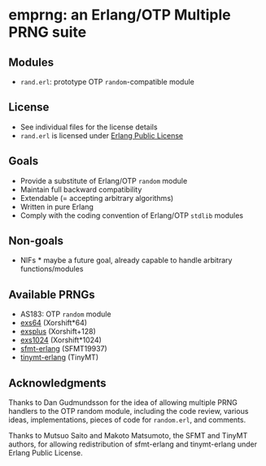 # emprng: an Erlang/OTP Multiple PRNG suite

## Modules

* `rand.erl`: prototype OTP `random`-compatible module

## License

* See individual files for the license details
* `rand.erl` is licensed under [Erlang Public License](http://www.erlang.org/EPLICENSE)

## Goals

* Provide a substitute of Erlang/OTP `random` module
* Maintain full backward compatibility
* Extendable (= accepting arbitrary algorithms)
* Written in pure Erlang
* Comply with the coding convention of Erlang/OTP `stdlib` modules

## Non-goals

* NIFs * maybe a future goal, already capable to handle arbitrary functions/modules

## Available PRNGs

* AS183: OTP `random` module
* [exs64](https://github.com/jj1bdx/exs64/) (Xorshift\*64)
* [exsplus](https://github.com/jj1bdx/exsplus/) (Xorshift+128)
* [exs1024](https://github.com/jj1bdx/exs1024/) (Xorshift\*1024)
* [sfmt-erlang](https://github.com/jj1bdx/sfmt-erlang/) (SFMT19937)
* [tinymt-erlang](https://github.com/jj1bdx/tinymt-erlang/) (TinyMT)

## Acknowledgments

Thanks to Dan Gudmundsson for the idea of allowing multiple PRNG handlers to
the OTP random module, including the code review, various ideas,
implementations, pieces of code for `random.erl`, and comments.

Thanks to Mutsuo Saito and Makoto Matsumoto, the SFMT and TinyMT authors, for
allowing redistribution of sfmt-erlang and tinymt-erlang under
Erlang Public License.

